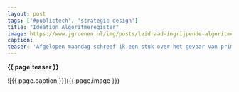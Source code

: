 ```yaml
---
layout: post
tags: ['#publictech', 'strategic design']
title: "Ideation Algoritmeregister"
image: https://www.jgroenen.nl/img/posts/leidraad-ingrijpende-algoritmes.png
caption: 
teaser: 'Afgelopen maandag schreef ik een stuk over het gevaar van priming in '
---
```

<strong>{{ page.teaser }}</strong>

![{{ page.caption }}]({{ page.image }})
